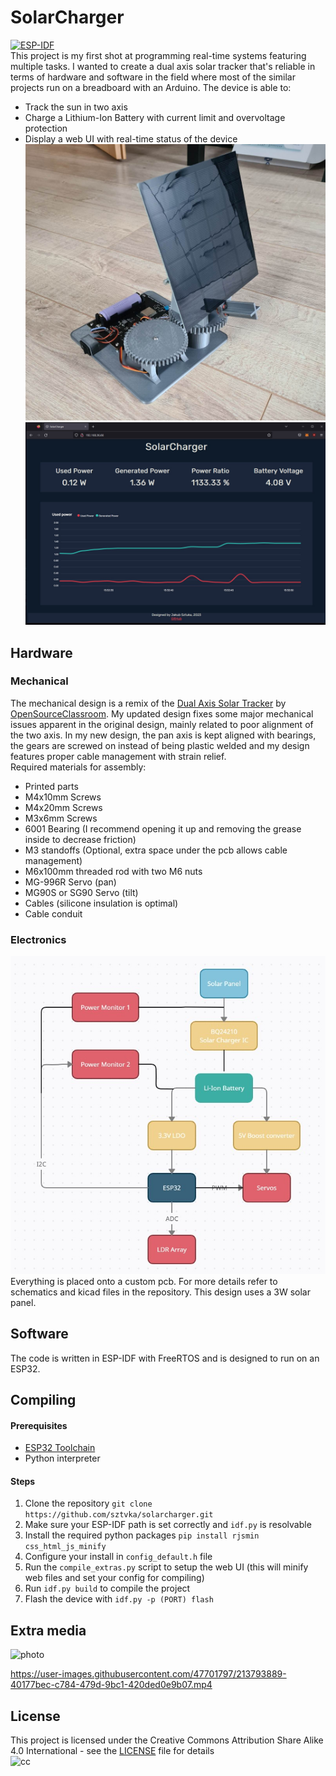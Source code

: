 # SolarCharger
[![ESP-IDF](https://github.com/sztvka/solarcharger/actions/workflows/cmake.yml/badge.svg)](https://github.com/sztvka/solarcharger/actions/workflows/cmake.yml)  
This project is my first shot at programming real-time systems featuring multiple tasks. I wanted to create a dual axis solar tracker that's reliable in terms of hardware and software in the field where most of the similar projects run on a breadboard with an Arduino.
The device is able to:
- Track the sun in two axis
- Charge a Lithium-Ion Battery with current limit and overvoltage protection
- Display a web UI with real-time status of the device
![photo1](img/photo1.jpg?raw=true "Photo")
![webUI](img/scr_1.jpg?raw=true "Web UI")

## Hardware

### Mechanical
The mechanical design is a remix of the [Dual Axis Solar Tracker](https://www.thingiverse.com/thing:53321) by [OpenSourceClassroom](https://www.thingiverse.com/opensourceclassroom/designs). My updated design fixes some major mechanical issues apparent in the original design, mainly related to poor alignment of the two axis. In my new design, the pan axis is kept aligned with bearings, the gears are screwed on instead of being plastic welded and my design features proper cable management with strain relief.  
Required materials for assembly:
- Printed parts
- M4x10mm Screws
- M4x20mm Screws
- M3x6mm Screws
- 6001 Bearing (I recommend opening it up and removing the grease inside to decrease friction)
- M3 standoffs (Optional, extra space under the pcb allows cable management)
- M6x100mm threaded rod with two M6 nuts
- MG-996R Servo (pan)
- MG90S or SG90 Servo (tilt)
- Cables (silicone insulation is optimal)
- Cable conduit


### Electronics
![Hardware flowchart](img/flowchart_hardware.jpg?raw=true "Hardware flowchart")  
Everything is placed onto a custom pcb. For more details refer to schematics and kicad files in the repository. This design uses a 3W solar panel.

## Software
The code is written in ESP-IDF with FreeRTOS and is designed to run on an ESP32. 

## Compiling

#### Prerequisites
 - [ESP32 Toolchain](https://docs.espressif.com/projects/esp-idf/en/latest/esp32/get-started/index.html#step-2-set-up-the-toolchain)
 - Python interpreter

#### Steps
1. Clone the repository `git clone https://github.com/sztvka/solarcharger.git`
2. Make sure your ESP-IDF path is set correctly and `idf.py` is resolvable
3. Install the required python packages `pip install rjsmin css_html_js_minify`
4. Configure your install in `config_default.h` file
5. Run the `compile_extras.py` script to setup the web UI (this will minify web files and set your config for compiling)
6. Run `idf.py build` to compile the project
7. Flash the device with `idf.py -p (PORT) flash`



## Extra media


![photo](https://user-images.githubusercontent.com/47701797/213795986-06cec554-1c33-434d-908f-fc9d81b5e190.jpg)

https://user-images.githubusercontent.com/47701797/213793889-40177bec-c784-479d-9bc1-420ded0e9b07.mp4


## License

This project is licensed under the Creative Commons Attribution Share Alike 4.0 International - see the [LICENSE](LICENSE) file for details  
![cc](https://upload.wikimedia.org/wikipedia/commons/e/e5/CC_BY-SA_icon.svg)
